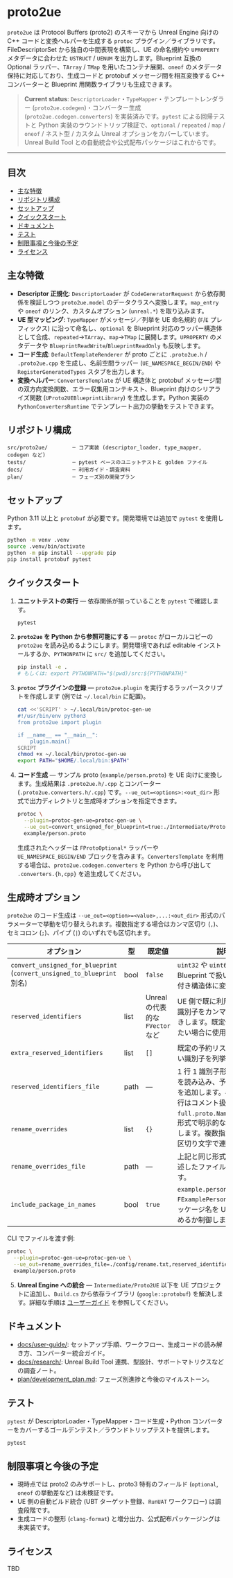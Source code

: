 # proto2ue

`proto2ue` は Protocol Buffers (proto2) のスキーマから Unreal Engine 向けの C++ コードと変換ヘルパーを生成する `protoc` プラグイン／ライブラリです。FileDescriptorSet から独自の中間表現を構築し、UE の命名規約や `UPROPERTY` メタデータに合わせた `USTRUCT` / `UENUM` を出力します。Blueprint 互換の Optional ラッパー、`TArray` / `TMap` を用いたコンテナ展開、`oneof` のメタデータ保持に対応しており、生成コードと protobuf メッセージ間を相互変換する C++ コンバーターと Blueprint 用関数ライブラリも生成できます。

> **Current status**: `DescriptorLoader`・`TypeMapper`・テンプレートレンダラー (`proto2ue.codegen`)・コンバーター生成 (`proto2ue.codegen.converters`) を実装済みです。`pytest` による回帰テストと Python 実装のラウンドトリップ検証で、`optional` / `repeated` / `map` / `oneof` / ネスト型 / カスタム Unreal オプションをカバーしています。Unreal Build Tool との自動統合や公式配布パッケージはこれからです。

---

## 目次

- [主な特徴](#主な特徴)
- [リポジトリ構成](#リポジトリ構成)
- [セットアップ](#セットアップ)
- [クイックスタート](#クイックスタート)
- [ドキュメント](#ドキュメント)
- [テスト](#テスト)
- [制限事項と今後の予定](#制限事項と今後の予定)
- [ライセンス](#ライセンス)

## 主な特徴

- **Descriptor 正規化**: `DescriptorLoader` が `CodeGeneratorRequest` から依存関係を検証しつつ `proto2ue.model` のデータクラスへ変換します。`map_entry` や `oneof` のリンク、カスタムオプション (`unreal.*`) を取り込みます。
- **UE 型マッピング**: `TypeMapper` がメッセージ／列挙を UE 命名規約 (`F`/`E` プレフィックス) に沿って命名し、`optional` を Blueprint 対応のラッパー構造体として合成、`repeated`→`TArray`、`map`→`TMap` に展開します。`UPROPERTY` のメタデータや `BlueprintReadWrite`/`BlueprintReadOnly` も反映します。
- **コード生成**: `DefaultTemplateRenderer` が proto ごとに `.proto2ue.h` / `.proto2ue.cpp` を生成し、名前空間ラッパー (`UE_NAMESPACE_BEGIN/END`) や `RegisterGeneratedTypes` スタブを出力します。
- **変換ヘルパー**: `ConvertersTemplate` が UE 構造体と protobuf メッセージ間の双方向変換関数、エラー収集用コンテキスト、Blueprint 向けのシリアライズ関数 (`UProto2UEBlueprintLibrary`) を生成します。Python 実装の `PythonConvertersRuntime` でテンプレート出力の挙動をテストできます。

## リポジトリ構成

```
src/proto2ue/        ─ コア実装 (descriptor_loader, type_mapper, codegen など)
tests/               ─ pytest ベースのユニットテストと golden ファイル
docs/                ─ 利用ガイド・調査資料
plan/                ─ フェーズ別の開発プラン
```

## セットアップ

Python 3.11 以上と `protobuf` が必要です。開発環境では追加で `pytest` を使用します。

```bash
python -m venv .venv
source .venv/bin/activate
python -m pip install --upgrade pip
pip install protobuf pytest
```

## クイックスタート

1. **ユニットテストの実行** — 依存関係が揃っていることを `pytest` で確認します。

   ```bash
   pytest
   ```

2. **`proto2ue` を Python から参照可能にする** — `protoc` がローカルコピーの `proto2ue` を読み込めるようにします。開発環境であれば editable インストールするか、`PYTHONPATH` に `src/` を追加してください。

   ```bash
   pip install -e .
   # もしくは: export PYTHONPATH="$(pwd)/src:${PYTHONPATH}"
   ```

3. **`protoc` プラグインの登録** — `proto2ue.plugin` を実行するラッパースクリプトを作成します (例では `~/.local/bin` に配置)。

   ```bash
   cat <<'SCRIPT' > ~/.local/bin/protoc-gen-ue
   #!/usr/bin/env python3
   from proto2ue import plugin

   if __name__ == "__main__":
       plugin.main()
   SCRIPT
   chmod +x ~/.local/bin/protoc-gen-ue
   export PATH="$HOME/.local/bin:$PATH"
   ```

 4. **コード生成** — サンプル proto (`example/person.proto`) を UE 向けに変換します。生成結果は `.proto2ue.h/.cpp` とコンバーター (`.proto2ue.converters.h/.cpp`) です。`--ue_out=<options>:<out_dir>` 形式で出力ディレクトリと生成時オプションを指定できます。

    ```bash
    protoc \
      --plugin=protoc-gen-ue=protoc-gen-ue \
      --ue_out=convert_unsigned_for_blueprint=true:./Intermediate/Proto2UE \
      example/person.proto
    ```

    生成されたヘッダーは `FProtoOptional*` ラッパーや `UE_NAMESPACE_BEGIN/END` ブロックを含みます。`ConvertersTemplate` を利用する場合は、`proto2ue.codegen.converters` を Python から呼び出して `.converters.{h,cpp}` を追生成してください。

## 生成時オプション

`proto2ue` のコード生成は `--ue_out=<option>=<value>,...:<out_dir>` 形式のパラメーターで挙動を切り替えられます。複数指定する場合はカンマ区切り (`,`)、セミコロン (`;`)、パイプ (`|`) のいずれでも区切れます。

| オプション | 型 | 既定値 | 説明 |
| -------- | -- | ------ | ---- |
| `convert_unsigned_for_blueprint` (`convert_unsigned_to_blueprint` 別名) | bool | `false` | `uint32` や `uint64` を Blueprint で扱いやすい符号付き構造体に変換します。 |
| `reserved_identifiers` | list | Unreal の代表的な `FVector` など | UE 側で既に利用されている識別子をカンマ区切りで上書きします。既定値を置き換えたい場合に使用します。 |
| `extra_reserved_identifiers` | list | `[]` | 既定の予約リストに追加したい識別子を列挙します。 |
| `reserved_identifiers_file` | path | — | 1 行 1 識別子形式のファイルを読み込み、予約済み識別子を追加します。`#` から始まる行はコメント扱いです。 |
| `rename_overrides` | list | `{}` | `full.proto.Name:UETypeName` 形式で明示的な UE 名を指定します。複数指定する場合は区切り文字で連結します。 |
| `rename_overrides_file` | path | — | 上記と同じ形式を 1 行ずつ記述したファイルを読み込みます。 |
| `include_package_in_names` | bool | `true` | `example.person.Person` → `FExamplePerson` のようにパッケージ名を UE 側の型に含めるか制御します。 |

CLI でファイルを渡す例:

```bash
protoc \
  --plugin=protoc-gen-ue=protoc-gen-ue \
  --ue_out=rename_overrides_file=./config/rename.txt,reserved_identifiers_file=./config/reserved.txt:./Intermediate/Proto2UE \
  example/person.proto
```

5. **Unreal Engine への統合** — `Intermediate/Proto2UE` 以下を UE プロジェクトに追加し、`Build.cs` から依存ライブラリ (`google::protobuf`) を解決します。詳細な手順は [ユーザーガイド](docs/user-guide/README.md) を参照してください。

## ドキュメント

- [docs/user-guide/](docs/user-guide/README.md): セットアップ手順、ワークフロー、生成コードの読み解き方、コンバーター統合ガイド。
- [docs/research/](docs/research/README.md): Unreal Build Tool 連携、型設計、サポートマトリクスなどの調査ノート。
- [plan/development_plan.md](plan/development_plan.md): フェーズ別進捗と今後のマイルストーン。

## テスト

`pytest` が DescriptorLoader・TypeMapper・コード生成・Python コンバーターをカバーするゴールデンテスト／ラウンドトリップテストを提供します。

```bash
pytest
```

## 制限事項と今後の予定

- 現時点では proto2 のみサポートし、proto3 特有のフィールド (`optional`, `oneof` の挙動差など) は未検証です。
- UE 側の自動ビルド統合 (UBT ターゲット登録、`RunUAT` ワークフロー) は調査段階です。
- 生成コードの整形 (`clang-format`) と増分出力、公式配布パッケージングは未実装です。

## ライセンス

TBD
